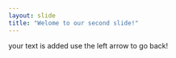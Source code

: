 ```yaml
---
layout: slide
title: "Welome to our second slide!"
---
```

your text is added
use the left arrow to go back!

